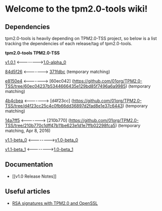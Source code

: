# Welcome to the tpm2.0-tools wiki!
## Dependencies
tpm2.0-tools is heavily depending on TPM2.0-TSS project, so below is a list tracking the dependencies of each release/tag of tpm2.0-tools.

**tpm2.0-tools TPM2.0-TSS**

   [v1.0.1](https://github.com/01org/tpm2.0-tools/releases/tag/v1.0.1) <-------->[1.0-alpha_0](https://github.com/01org/TPM2.0-TSS/releases/tag/1.0-alpha_0)

   [84d5f26](https://github.com/01org/tpm2.0-tools/tree/84d5f262f281556c57f7ec2fba06eda3acadd26c) <-------> [371fdbc](https://github.com/01org/TPM2.0-TSS/tree/371fdbc638c55b9ac8a0eaec9375dbca0412861c) (temporary matching)

   [e8150e4](https://github.com/01org/tpm2.0-tools/tree/e8150e48dd47f761dff10583631b2a0a30ee4d90) <-------> [60ec042] (https://github.com/01org/TPM2.0-TSS/tree/60ec04237b5344666435e129bd85f7496a6a9985) (temporary matching)

   [4b4cbea](https://github.com/01org/tpm2.0-tools/tree/4b4cbeafe30430f42826592dee2abafec818385f) <-------> [d4f23cc] (https://github.com/01org/TPM2.0-TSS/tree/d4f23cc25c4c0fb66dd36897d2fad8e1e37c6443) (temporary matching)

   [14a7ff5](https://github.com/01org/tpm2.0-tools/tree/14a7ff527bc0411c215bd9d575f2866e1f2e71cf) <-------> [210b770] (https://github.com/01org/TPM2.0-TSS/tree/210b770c1dff47b11be623e1d1e7ffb02298fca5) (temporary matching, Apr 8, 2016)

   [v1.1-beta_0](https://github.com/01org/tpm2.0-tools/releases/tag/v1.1-beta_0) <-------->[v1.0-beta_0](https://github.com/01org/TPM2.0-TSS/releases/tag/v1.0-beta_0)

   [v1.1-beta_1](https://github.com/01org/tpm2.0-tools/releases/tag/v1.1-beta_1) <-------->[1.0-beta_1](https://github.com/01org/TPM2.0-TSS/releases/tag/1.0-beta_1)

## Documentation
* [[v1.0 Release Notes]]

## Useful articles
* [RSA signatures with TPM2.0 and OpenSSL](https://dguerriblog.wordpress.com/2016/03/03/tpm2-0-and-openssl-on-linux-2/)